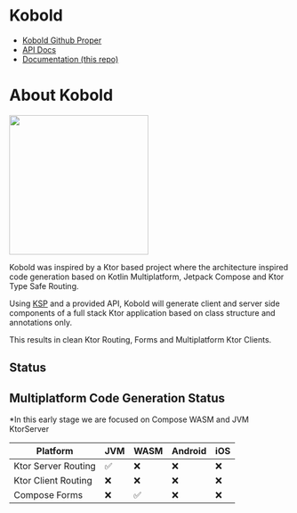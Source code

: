 # Kobold

* [Kobold Github Proper](https://github.com/bsautner/kobold)
* [API Docs](https://bsautner.github.io/kobold/api-docs/)
* [Documentation (this repo)](https://bsautner.github.io/kobold-docs)

# About Kobold

<!--Writerside adds this topic when you create a new documentation project.
You can use it as a sandbox to play with Writerside features, and remove it from the TOC when you don't need it anymore.-->
<img src="kobold.webp" alt="" width="250" height="250"  border-effect="line"/>

Kobold was inspired by a Ktor based project where the architecture inspired code generation based on Kotlin Multiplatform, Jetpack Compose and Ktor Type Safe Routing.

Using [KSP](https://kotlinlang.org/docs/ksp-overview.html) and a provided API, Kobold will generate client and server side components of a full stack Ktor application based on class structure and annotations only.

This results in clean Ktor Routing, Forms and Multiplatform Ktor Clients.

## Status

## Multiplatform Code Generation Status

*In this early stage we are focused on Compose WASM and JVM KtorServer

| Platform            | JVM | WASM | Android | iOS | 
|---------------------|-----|------|---------|-----|
| Ktor Server Routing | ✅   | ❌    | ❌       | ❌   |
| Ktor Client Routing | ❌   | ❌    | ❌       | ❌   |
| Compose Forms       | ❌   | ✅    | ❌       | ❌   |